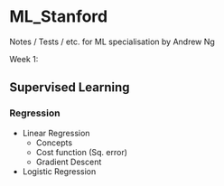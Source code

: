 # ML_Stanford
Notes / Tests / etc. for ML specialisation by Andrew Ng

Week 1:
## Supervised Learning
  ### Regression
  -  Linear Regression
      - Concepts  
      - Cost function (Sq. error)
      - Gradient Descent
  -  Logistic Regression
